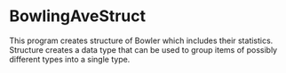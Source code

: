 # BowlingAveStruct
This program creates structure of Bowler which includes their statistics. Structure creates a data type that can be used to group items of possibly different types into a single type.
